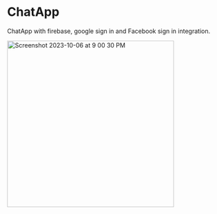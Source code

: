 # ChatApp
ChatApp with firebase, google sign in and Facebook sign in integration.



<img width="387" alt="Screenshot 2023-10-06 at 9 00 30 PM" src="https://github.com/WasifRaza123/ChatApp/assets/67188463/cc62e5bf-a4e3-488d-a798-584ee13c2d7a">
